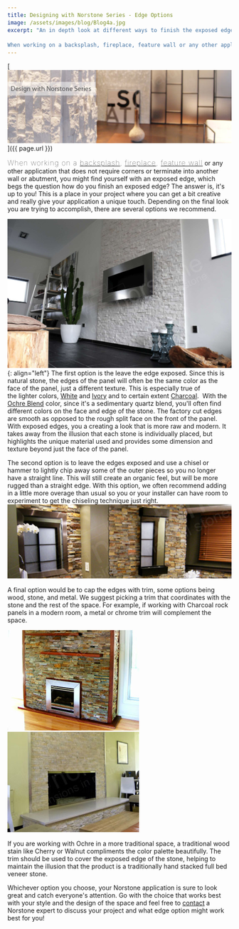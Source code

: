 ```yaml
---
title: Designing with Norstone Series - Edge Options
image: /assets/images/blog/Blog4a.jpg
excerpt: "An in depth look at different ways to finish the exposed edges of Norstone Rock Panel system.

When working on a backsplash, fireplace, feature wall or any other application that does not require corners or terminate into another wall or abutment, you might find yourself with an exposed edge, which begs the question how do you finish an exposed edge? The answer is, it's up to you! This is a place in your project where you can get a bit creative and really give your application a unique touch. Depending on the final look you are trying to accomplish, there are several options we recommend."
---
```


[![](/assets/images/blog/Blog4a.jpg)]({{ page.url }})

<span style="font-size:16px;font-weight:lighter;letter-spacing:1px">When working on a [backsplash](/gallery/application/backsplashes/), [fireplace](/gallery/application/fireplace/), [feature wall](/gallery/application/natural-stone-feature-walls/)</span> or any other application that does not require corners or terminate into another wall or abutment, you might find yourself with an exposed edge, which begs the question how do you finish an exposed edge? The answer is, it's up to you! This is a place in your project where you can get a bit creative and really give your application a unique touch. Depending on the final look you are trying to accomplish, there are several options we recommend.

![](/assets/images/blog/White-Fireplace-1800.jpg){: align="left"} The first option is the leave the edge exposed. Since this is natural stone, the edges of the panel will often be the same color as the face of the panel, just a different texture. This is especially true of the lighter colors, [White](/products/rock-panels/white/) and [Ivory](/products/rock-panels/ivory/) and to certain extent [Charcoal](/products/rock-panels/charcoal).  With the [Ochre Blend](/products/rock-panels/ochre/) color, since it's a sedimentary quartz blend, you'll often find different colors on the face and edge of the stone. The factory cut edges are smooth as opposed to the rough split face on the front of the panel. With exposed edges, you a creating a look that is more raw and modern. It takes away from the illusion that each stone is individually placed, but highlights the unique material used and provides some dimension and texture beyond just the face of the panel.

The second option is to leave the edges exposed and use a chisel or hammer to lightly chip away some of the outer pieces so you no longer have a straight line. This will still create an organic feel, but will be more rugged than a straight edge. With this option, we often recommend adding in a little more overage than usual so you or your installer can have room to experiment to get the chiseling technique just right.![](/assets/images/blog/Norstone-Ochre-Rock-Panels-Bathtastistic-Chiseled-Edges.jpg)

A final option would be to cap the edges with trim, some options being wood, stone, and metal. We suggest picking a trim that coordinates with the stone and the rest of the space. For example, if working with Charcoal rock panels in a modern room, a metal or chrome trim will complement the space.

![](/assets/images/blog/Ochre-Fireplace-Wood-Trim.jpg)![](/assets/images/blog/Norstone-Ivory-Fireplace-Steel-Edge.jpg)

If you are working with Ochre in a more traditional space, a traditional wood stain like Cherry or Walnut compliments the color palette beautifully. The trim should be used to cover the exposed edge of the stone, helping to maintain the illusion that the product is a traditionally hand stacked full bed veneer stone.

Whichever option you choose, your Norstone application is sure to look great and catch everyone's attention. Go with the choice that works best with your style and the design of the space and feel free to [contact](/contact-us/) a Norstone expert to discuss your project and what edge option might work best for you!
